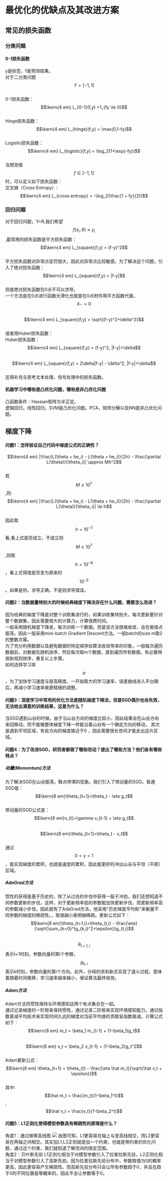 # 最优化的优缺点及其改进方案

## 常见的损失函数

### 分类问题

#### 0-1损失函数

y是标签，f是预测结果。   
对于二分类问题$$Y = [-1,1]$$  
0-1损失函数：  
$$\kern{4 em} L_{0-1}(f,y) =1_{fy \le 0}$$  
Hinge损失函数：  
$$\kern{4 em} L_{hinge}(f,y) = \max(0,1-fy)$$  
Logistic损失函数：  
$$\kern{4 em} L_{logistic}(f,y) = \log_2(1+\exp(-fy))$$  
当预测值$$f \in [-1, 1]$$时，可以定义如下损失函数：  
交叉熵（Cross Entropy）:  
$$\kern{4 em} L_{cross entropy} = -\log_2(\frac{1 + fy}{2})$$

### 回归问题

对于回归问题，Y=R,我们希望$$f(x_i, \theta) \approx y_i$$,最常用的损失函数是平方损失函数：  
$$\kern{4 em} L_{square}(f,y) = (f-y)^2$$  
平方损失函数对异常点惩罚很大，因此对异常点比较敏感。为了解决这个问题，引入了绝对损失函数：  
$$\kern{4 em} L_{square}(f,y) = |f-y|$$  
但是绝对损失函数在0点不可以求导。  
一个方法是在0点进行函数光滑化也就是在0点附件用平方函数代替。$$\delta->0$$  
$$\kern{4 em} L_{square}(f,y) = \sqrt{(f-y)^2+\delta^2}$$  
或者用Huber损失函数：  
Huber损失函数：  
$$\kern{4 em} L_{square}(f,y) = (f-y)^2, |f-y|>\delta$$  
$$\kern{4 em} L_{square}(f,y) = 2\delta|f-y| - \delta^2, |f-y|>\delta$$  
还得补充与思考文本处理，信号处理中的损失函数。

#### 机器学习中哪些是凸优化问题，哪些是非凸优化问题

凸函数条件：Hassian矩阵为半正定。  
逻辑回归，线性回归，SVM是凸优化问题。PCA，矩阵分解以及NN是非凸优化问题。

## 梯度下降

#### 问题1：怎样验证自己代码中梯度公式的正确性？

$$\kern{4 em} |\frac{L(\theta + he_i) - L(\theta + he_i)}{2h} - \frac{\partial L(\theta)}{\theta_i}| \approx Mh^2$$  
若$$M \le 10^7$$,则:  
$$\kern{4 em}  |\frac{L(\theta + he_i) - L(\theta + he_i)}{2h} - \frac{\partial L(\theta)}{\theta_i}|  \le h$$   
因此取$$h=10^{-7}$$看,看上式是否成立，不成立则$$M\ge 10^7$$,则取$$h=10^{-8}$$，看上式得值是否变为原来的$$10^{-2}$$。如果是则，求导正确，不是则求导错误。

#### 问题2：当数据量特别大的时候经典梯度下降法存在什么问题，需要怎么改进？

因为经典的梯度下降是对整个训练集进行的，如果训练集特别大，每次更新要针对整个数据集，因此需要很大的计算力，计算很费时间。  
一般采用随机梯度下降发，每次训练一个数据。但是该方法很难收敛，会在极值点振荡，因此一般采用mini-batch Gradient Descent方法。一般batch的size m取2的整数次幂。  
为了充分利用数据以及避免数据的特定顺序给算法收敛带来的印象，一般每次遍历数据前，对数据先随机排序，然后每次取m个数据，直到遍历所有数据。有必要再按新规则排序，重复以上步骤。  
如何选择学习率$$\alpha$$，为了加快学习速度与提高精度。一开始取大的学习速率，误差曲线进入平台期后，再减小学习速率做更精细的调整。

#### 问题3：深度学习中常用的优化方法是随机梯度下降法，但是SGD偶尔也会失效，无法给出满意的训练结果，这是为什么？

当SGD遇到山谷的时候，由于沿山谷方向的梯度比较小，因此结果会在山谷方向来回移动，而不能像整体梯度下降一样能沿着山谷有一个确定方向的移动。  其次是遇到平坦区域，有些方向的梯度接近于0 ，因此需要很长世间才能走出这片区域。

#### 问题4：为了改进SGD，研究者都做了哪些改动？提出了哪些方法？他们各有哪些特点？

##### 动量\(Momentum\)方法

为了解决SGD在山谷振荡，鞍点停滞的现象。我们引入了带动量的SGD。普通SGD是：  
$$\kern{8 em}\theta_{t+1}=\theta_t - \eta g_t$$  
带动量的SGD公式是：  
$$\kern{8 em}v_{t}=\gamma v_{t-1} + \eta g_t$$  
$$\kern{8 em}\theta_{t+1}=\theta_t - v_t$$  
通过$$0 < \gamma < 1$$，能实现梯度的累积，也就是速度的累积，因此能更好的冲出山谷与平坦（平原）区域。

##### AdaGrad方法

惯性的获得是基于历史的，除了从过去的步伐中获得一股子冲劲，我们还想知道不同参数更新的步伐，这样，对于更新频率低的参数能加快更新步伐，而更新频率高的参数减小步伐。因此就有了AdaGrad方法，他采用"历史梯度平均和"来衡量不同参数的梯度的稀疏性。，取值越小表明越稀疏。更新公式如下：  
$$\kern{8 em}\theta_{t+1,i}=\theta_{t,i} - \frac{\eta}{\sqrt{\sum_{k=0}^tg_{k,i}^2+\epsilon}}g_{t,i}$$  
$$\theta_{t+1,i}$$表示t+1时刻，参数向量的第i个参数，$$g_{k,i}$$表示k时刻，参数向量的第i个方向。此外，分母的求和新式实现了退火过程，意味着随着时间推移，学习速率越来越小，保证算法最终收敛。

##### Adam方法

Adam方法将惯性保持与环境感知这两个有点集合在一起。   
通过记录梯度的一阶矩来保持惯性，通过记录二阶矩来实现环境感知能力。通过指数衰减平均技术来实现时间久远的梯度对当前平均值的贡献呈指数衰减。计算公式如下：  
$$\kern{8 em} m_t = \beta_1 m_{t-1} + (1-\beta_1)g_t$$  
$$\kern{8 em} v_t = \beta_2 v_{t-1} + (1-\beta_2)g_t^2$$  
Adam更新公式：  
$$\kern{8 em} \theta_{t+1} = \theta_{t} - \frac{\eta \hat m_t}{\sqrt{\hat v_t + \epsilon}}$$  
其中:$$\hat m_t = \frac{m_t}{1-\beta_1^t}$$,$$\hat v_t = \frac{v_t}{1-\beta_2^t}$$

#### 问题5：L1正则化使得模型参数具有稀疏性的原理是什么？

角度1：通过做等高线图
![](/assets/L1_L2_regulation.png)
由图可知，L1更容易在轴上与登高线相交，而L2更容易在两轴之间相交。其实加L1,L2正则就是加一个约束，也就是带约束的优化问题，通过这个约束，我们就知道了解空间的限定范围。  
角度2：贝叶斯先验
L1正则化相当于对模型参数引入了拉普拉斯先验，L2正则化相当于对模型参数引入了高斯先验。因为拉普拉斯先验分布中，参数取值为0的概率更高，因此更容易产生稀疏性。而高斯先验分布只会让所有参数趋于0，并且在趋于0的不同位置是等概率的，因此不会让参数等于0。

